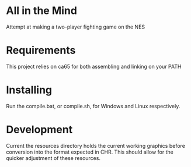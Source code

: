 # All in the Mind

Attempt at making a two-player fighting game on the NES

# Requirements
This project relies on ca65 for both assembling and linking on your PATH

# Installing
Run the compile.bat, or compile.sh, for Windows and Linux respectively.

# Development
Current the resources directory holds the current working graphics before
conversion into the format expected in CHR. This should allow for the quicker
adjustment of these resources.
